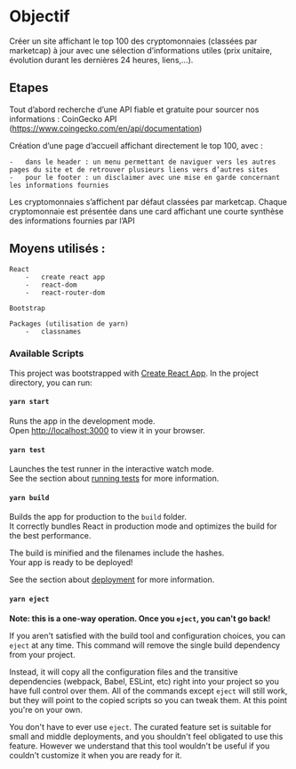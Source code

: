 # Objectif

Créer un site affichant le top 100 des cryptomonnaies (classées par marketcap) à jour avec une sélection d’informations utiles (prix unitaire, évolution durant les dernières 24 heures, liens,…).

## Etapes

Tout d’abord recherche d’une API fiable et gratuite pour sourcer nos informations : CoinGecko API (https://www.coingecko.com/en/api/documentation)

Création d’une page d’accueil affichant directement le top 100, avec :

    -	dans le header : un menu permettant de naviguer vers les autres pages du site et de retrouver plusieurs liens vers d’autres sites
    -	pour le footer : un disclaimer avec une mise en garde concernant les informations fournies 

Les cryptomonnaies s’affichent par défaut classées par marketcap. Chaque cryptomonnaie est présentée dans une card affichant une courte synthèse des informations fournies par l’API 

## Moyens utilisés :

    React
        -	create react app
        -	react-dom
        -	react-router-dom

    Bootstrap

    Packages (utilisation de yarn)
        -	classnames


### Available Scripts

This project was bootstrapped with [Create React App](https://github.com/facebook/create-react-app).
In the project directory, you can run:

#### `yarn start`

Runs the app in the development mode.\
Open [http://localhost:3000](http://localhost:3000) to view it in your browser.

#### `yarn test`

Launches the test runner in the interactive watch mode.\
See the section about [running tests](https://facebook.github.io/create-react-app/docs/running-tests) for more information.

#### `yarn build`

Builds the app for production to the `build` folder.\
It correctly bundles React in production mode and optimizes the build for the best performance.

The build is minified and the filenames include the hashes.\
Your app is ready to be deployed!

See the section about [deployment](https://facebook.github.io/create-react-app/docs/deployment) for more information.

#### `yarn eject`

**Note: this is a one-way operation. Once you `eject`, you can't go back!**

If you aren't satisfied with the build tool and configuration choices, you can `eject` at any time. This command will remove the single build dependency from your project.

Instead, it will copy all the configuration files and the transitive dependencies (webpack, Babel, ESLint, etc) right into your project so you have full control over them. All of the commands except `eject` will still work, but they will point to the copied scripts so you can tweak them. At this point you're on your own.

You don't have to ever use `eject`. The curated feature set is suitable for small and middle deployments, and you shouldn't feel obligated to use this feature. However we understand that this tool wouldn't be useful if you couldn't customize it when you are ready for it.
